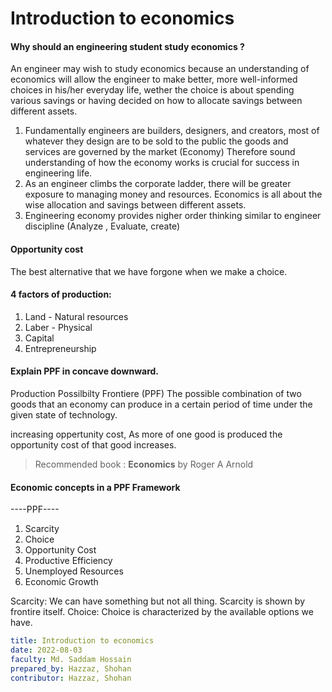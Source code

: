 # Introduction to economics

#### Why should an engineering student study economics ?
An engineer may wish to study economics because an understanding of economics will allow the engineer to make better, more well-informed choices in his/her everyday life, wether the choice is about spending various savings or having decided on how to allocate savings between different assets.

1. Fundamentally engineers are builders, designers, and creators, most of whatever they design are to be sold to the public the goods and services are governed by the market (Economy) Therefore sound understanding of how the economy works is crucial for success in engineering life.
2. As an engineer climbs the corporate ladder, there will be greater exposure to managing money and resources. Economics is all about the wise allocation and savings between different assets.
3. Engineering economy provides nigher order thinking similar to engineer discipline (Analyze , Evaluate, create)


#### Opportunity cost
The best alternative that we have forgone when we make a choice.


#### 4 factors of production:
1. Land - Natural resources
2. Laber - Physical
3. Capital
4. Entrepreneurship


#### Explain PPF in concave downward.
Production Possilbilty Frontiere (PPF) The possible combination of two goods that an economy can produce in  a certain period of time under the given state of technology.

increasing oppertunity cost, As more of one good is produced the opportunity cost of that good increases.

> Recommended book : **Economics** by Roger A Arnold



####  Economic concepts in a PPF Framework
----PPF----
1. Scarcity
2. Choice
3. Opportunity Cost
4. Productive Efficiency
5. Unemployed Resources
6. Economic Growth

Scarcity: We can have something but not all thing. Scarcity is shown by frontire itself.
Choice: Choice is characterized by the available options we have.


```yaml
title: Introduction to economics
date: 2022-08-03
faculty: Md. Saddam Hossain
prepared_by: Hazzaz, Shohan
contributor: Hazzaz, Shohan
```
